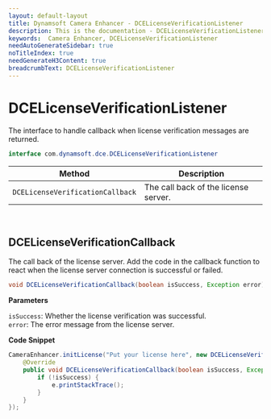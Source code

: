 ```yaml
---
layout: default-layout
title: Dynamsoft Camera Enhancer - DCELicenseVerificationListener
description: This is the documentation - DCELicenseVerificationListener page of Dynamsoft Camera Enhancer.
keywords:  Camera Enhancer, DCELicenseVerificationListener
needAutoGenerateSidebar: true
noTitleIndex: true
needGenerateH3Content: true
breadcrumbText: DCELicenseVerificationListener
---
```


# DCELicenseVerificationListener

The interface to handle callback when license verification messages are returned.

```java
interface com.dynamsoft.dce.DCELicenseVerificationListener
```

| Method | Description |
| ------ | ----------- |
| `DCELicenseVerificationCallback` | The call back of the license server. |

&nbsp;

## DCELicenseVerificationCallback

The call back of the license server. Add the code in the callback function to react when the license server connection is successful or failed.

```java
void DCELicenseVerificationCallback(boolean isSuccess, Exception error);
```

**Parameters**

`isSuccess`: Whether the license verification was successful.  
`error`: The error message from the license server.

**Code Snippet**

```java
CameraEnhancer.initLicense("Put your license here", new DCELicenseVerificationListener() {
    @Override
    public void DCELicenseVerificationCallback(boolean isSuccess, Exception e) {
        if (!isSuccess) {
            e.printStackTrace();
        }
    }
});
```
